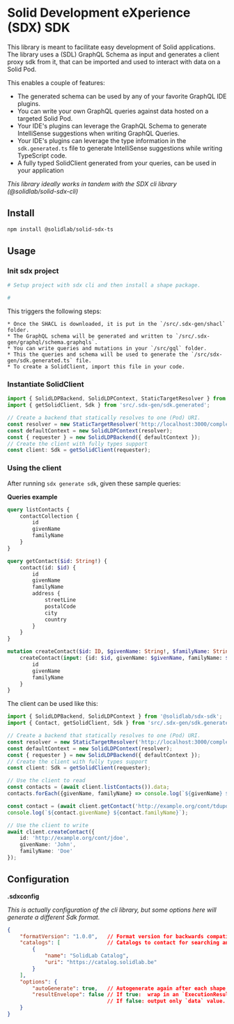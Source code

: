 # Solid Development eXperience (SDX) SDK

This library is meant to facilitate easy development of Solid applications. The library uses a (SDL) GraphQL Schema as input and generates a client proxy sdk from it, that can be imported and used to interact with data on a Solid Pod. 

This enables a couple of features:

* The generated schema can be used by any of your favorite GraphQL IDE plugins.
* You can write your own GraphQL queries against data hosted on a targeted Solid Pod.
* Your IDE's plugins can leverage the GraphQL Schema to generate IntelliSense suggestions when writing GraphQL Queries.
* Your IDE's plugins can leverage the type information in the `sdk.generated.ts` file to generate IntelliSense suggestions while writing TypeScript code.
* A fully typed SolidClient generated from your queries, can be used in your application

*This library ideally works in tandem with the SDX cli library (@solidlab/solid-sdx-cli)*

## Install

```bash
npm install @solidlab/solid-sdx-ts
```

## Usage

### Init sdx project
```bash
# Setup project with sdx cli and then install a shape package.

#

```


This triggers the following steps:

    * Once the SHACL is downloaded, it is put in the `/src/.sdx-gen/shacl` folder. 
    * The GraphQL schema will be generated and written to `/src/.sdx-gen/graphql/schema.graphqls`.
    * You can write queries and mutations in your `/src/gql` folder.
    * This the queries and schema will be used to generate the `/src/sdx-gen/sdk.generated.ts` file.
    * To create a SolidClient, import this file in your code.

### Instantiate SolidClient

```ts
import { SolidLDPBackend, SolidLDPContext, StaticTargetResolver } from '@solidlab/sdx-sdk';
import { getSolidClient, Sdk } from 'src/.sdx-gen/sdk.generated';

// Create a backend that statically resolves to one (Pod) URI.
const resolver = new StaticTargetResolver('http://localhost:3000/complex.ttl'); 
const defaultContext = new SolidLDPContext(resolver);
const { requester } = new SolidLDPBackend({ defaultContext });
// Create the client with fully types support
const client: Sdk = getSolidClient(requester);
```

### Using the client

After running `sdx generate sdk`, given these sample queries: 

**Queries example**
```graphql
query listContacts {
    contactCollection {
        id
        givenName
        familyName
    }
}

query getContact($id: String!) {
    contact(id: $id) {
        id
        givenName
        familyName
        address {
            streetLine
            postalCode
            city
            country
        }
    }
}

mutation createContact($id: ID, $givenName: String!, $familyName: String!) {
    createContact(input: {id: $id, givenName: $givenName, familyName: $familyName}) {
        id
        givenName
        familyName
    }
}
```

The client can be used like this:

```ts
import { SolidLDPBackend, SolidLDPContext } from '@solidlab/sdx-sdk';
import { Contact, getSolidClient, Sdk } from 'src/.sdx-gen/sdk.generated';

// Create a backend that statically resolves to one (Pod) URI.
const resolver = new StaticTargetResolver('http://localhost:3000/complex.ttl'); 
const defaultContext = new SolidLDPContext(resolver);
const { requester } = new SolidLDPBackend({ defaultContext });
// Create the client with fully types support
const client: Sdk = getSolidClient(requester);

// Use the client to read
const contacts = (await client.listContacts()).data;
contacts.forEach({givenName, familyName} => console.log(`${givenName} ${familyName}`));

const contact = (await client.getContact('http://example.org/cont/tdupont')).data;
console.log(`${contact.givenName} ${contact.familyName}`);

// Use the client to write
await client.createContact({
    id: 'http://example.org/cont/jdoe',
    givenName: 'John',
    familyName: 'Doe'
});
```

## Configuration


**.sdxconfig**

*This is actually configuration of the cli library, but some options here will generate a different Sdk format.*

```json
{
    "formatVersion": "1.0.0",   // Format version for backwards compatibility and migration
    "catalogs": [               // Catalogs to contact for searching and installing
        {
            "name": "SolidLab Catalog",
            "uri": "https://catalog.solidlab.be"
        }
    ],
    "options": {
        "autoGenerate": true,   // Autogenerate again after each shape (un)install
        "resultEnvelope": false // If true:  wrap in an `ExecutionResult` envelope with `data` and `error` keys.
                                // If false: output only `data` value.
    }
}

```

